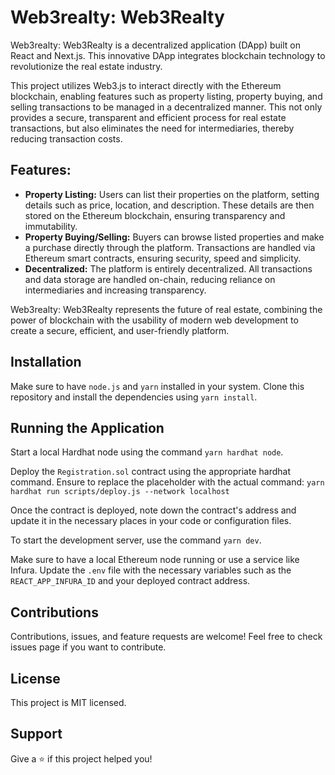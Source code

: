 <h1>Web3realty: Web3Realty</h1>

<p>Web3realty: Web3Realty is a decentralized application (DApp) built on React and Next.js. This innovative DApp integrates blockchain technology to revolutionize the real estate industry.</p>

<p>This project utilizes Web3.js to interact directly with the Ethereum blockchain, enabling features such as property listing, property buying, and selling transactions to be managed in a decentralized manner. This not only provides a secure, transparent and efficient process for real estate transactions, but also eliminates the need for intermediaries, thereby reducing transaction costs.</p>

<h2>Features:</h2>

<ul>
  <li><strong>Property Listing:</strong> Users can list their properties on the platform, setting details such as price, location, and description. These details are then stored on the Ethereum blockchain, ensuring transparency and immutability.</li>
  <li><strong>Property Buying/Selling:</strong> Buyers can browse listed properties and make a purchase directly through the platform. Transactions are handled via Ethereum smart contracts, ensuring security, speed and simplicity.</li>
  <li><strong>Decentralized:</strong> The platform is entirely decentralized. All transactions and data storage are handled on-chain, reducing reliance on intermediaries and increasing transparency.</li>
</ul>

<p>Web3realty: Web3Realty represents the future of real estate, combining the power of blockchain with the usability of modern web development to create a secure, efficient, and user-friendly platform.</p>

<h2>Installation</h2>

<p>Make sure to have <code>node.js</code> and <code>yarn</code> installed in your system. Clone this repository and install the dependencies using <code>yarn install</code>.</p>

<h2>Running the Application</h2>

<p>Start a local Hardhat node using the command <code>yarn hardhat node</code>.</p>

<p>Deploy the <code>Registration.sol</code> contract using the appropriate hardhat command. Ensure to replace the placeholder with the actual command: <code>yarn hardhat run scripts/deploy.js --network localhost</code></p>

<p>Once the contract is deployed, note down the contract's address and update it in the necessary places in your code or configuration files.</p>

<p>To start the development server, use the command <code>yarn dev</code>.</p>

<p>Make sure to have a local Ethereum node running or use a service like Infura. Update the <code>.env</code> file with the necessary variables such as the <code>REACT_APP_INFURA_ID</code> and your deployed contract address.</p>

<h2>Contributions</h2>

<p>Contributions, issues, and feature requests are welcome! Feel free to check issues page if you want to contribute.</p>

<h2>License</h2>

<p>This project is MIT licensed.</p>

<h2>Support</h2>

<p>Give a ⭐️ if this project helped you!</p>
